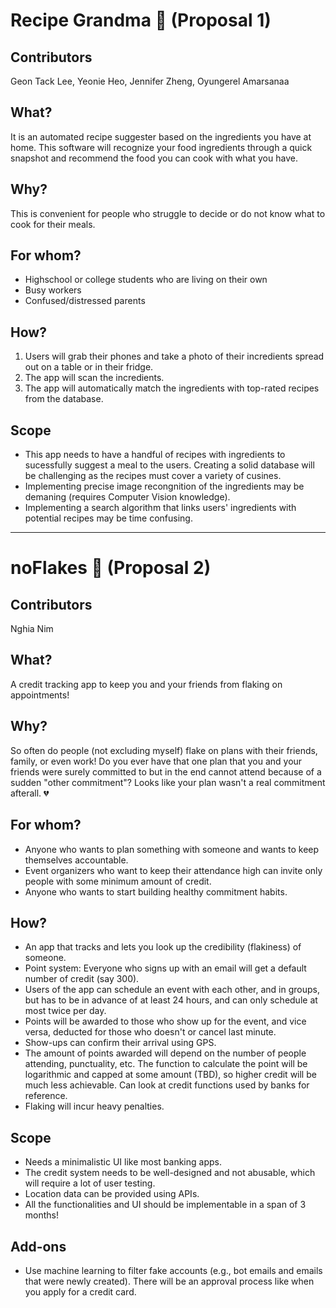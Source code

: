 
# Recipe Grandma :older_woman: (Proposal 1)

## Contributors

Geon Tack Lee, Yeonie Heo, Jennifer Zheng, Oyungerel Amarsanaa
## What?

It is an automated recipe suggester based on the ingredients you have at home. This software will recognize your food ingredients through a quick snapshot and recommend the food you can cook with what you have.
## Why?

This is convenient for people who struggle to decide or do not know what to cook for their meals.

## For whom?

* Highschool or college students who are living on their own
* Busy workers
* Confused/distressed parents

## How?

1. Users will grab their phones and take a photo of their incredients spread out on a table or in their fridge.
2. The app will scan the incredients.
3. The app will automatically match the ingredients with top-rated recipes from the database.

## Scope

* This app needs to have a handful of recipes with ingredients to sucessfully suggest a meal to the users. Creating a solid database will be challenging as the recipes must cover a variety of cusines.
* Implementing precise image recongnition of the ingredients may be demaning (requires Computer Vision knowledge).
* Implementing a search algorithm that links users' ingredients with potential recipes may be time confusing.

---

# noFlakes :no_entry_sign: (Proposal 2)

## Contributors

Nghia Nim
## What?

A credit tracking app to keep you and your friends from flaking on appointments!

## Why?

So often do people (not excluding myself) flake on plans with their friends, family, or even work! Do you ever have that one plan that you and your friends were surely committed to but in the end cannot attend because of a sudden "other commitment"? Looks like your plan wasn't a real commitment afterall. :broken_heart: 

## For whom?

* Anyone who wants to plan something with someone and wants to keep themselves accountable.
* Event organizers who want to keep their attendance high can invite only people with some minimum amount of credit.
* Anyone who wants to start building healthy commitment habits.

## How?

* An app that tracks and lets you look up the credibility (flakiness) of someone.
* Point system: Everyone who signs up with an email will get a default number of credit (say 300). 
* Users of the app can schedule an event with each other, and in groups, but has to be in advance of at least 24 hours, and can only schedule at most twice per day. 
* Points will be awarded to those who show up for the event, and vice versa, deducted for those who doesn't or cancel last minute.
* Show-ups can confirm their arrival using GPS.
* The amount of points awarded will depend on the number of people attending, punctuality, etc. The function to calculate the point will be logarithmic and capped at some amount (TBD), so higher credit will be much less achievable. Can look at credit functions used by banks for reference.
* Flaking will incur heavy penalties.

## Scope

* Needs a minimalistic UI like most banking apps.
* The credit system needs to be well-designed and not abusable, which will require a lot of user testing.
* Location data can be provided using APIs.
* All the functionalities and UI should be implementable in a span of 3 months!

## Add-ons

* Use machine learning to filter fake accounts (e.g., bot emails and emails that were newly created). There will be an approval process like when you apply for a credit card.